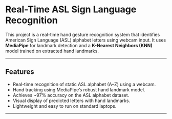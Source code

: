 # Real-Time ASL Sign Language Recognition

This project is a real-time hand gesture recognition system that identifies American Sign Language (ASL) alphabet letters using webcam input. It uses **MediaPipe** for landmark detection and a **K-Nearest Neighbors (KNN)** model trained on extracted hand landmarks.

---

## Features

- Real-time recognition of static ASL alphabet (A–Z) using a webcam.
- Hand tracking using MediaPipe’s robust hand landmark model.
- Achieves ~97% accuracy on the ASL alphabet dataset.
- Visual display of predicted letters with hand landmarks.
- Lightweight and easy to run on standard laptops.

---


